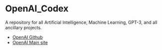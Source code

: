 # OpenAI_Codex
A repository for all Artificial Intelligence, Machine Learning, GPT-3, and all ancillary projects.  

- [OpenAI Github](https://github.com/openai/)
- [OpenAI Main site]()
